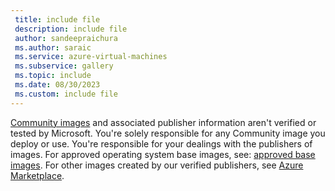 ```yaml
---
 title: include file
 description: include file
 author: sandeepraichura
 ms.author: saraic
 ms.service: azure-virtual-machines
 ms.subservice: gallery
 ms.topic: include
 ms.date: 08/30/2023
 ms.custom: include file
---
```


[Community images](../share-gallery-community.md) and associated publisher information aren't verified or tested by Microsoft. You're solely responsible for any Community image you deploy or use. You're responsible for your dealings with the publishers of images. For approved operating system base images, see: [approved base images](https://go.microsoft.com/fwlink/?linkid=2245050). For other images created by our verified publishers, see [Azure Marketplace](https://go.microsoft.com/fwlink/?LinkId=2243198).
